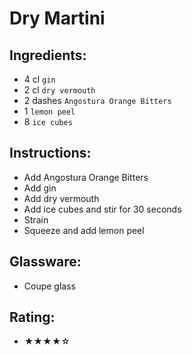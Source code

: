 # Dry Martini

## Ingredients:
- 4 cl `gin`
- 2 cl `dry vermouth`
- 2 dashes `Angostura Orange Bitters`
- 1 `lemon peel`
- 8 `ice cubes`

## Instructions:
- Add Angostura Orange Bitters
- Add gin
- Add dry vermouth
- Add ice cubes and stir for 30 seconds
- Strain
- Squeeze and add lemon peel

## Glassware:
- Coupe glass

## Rating:
- ★★★★☆